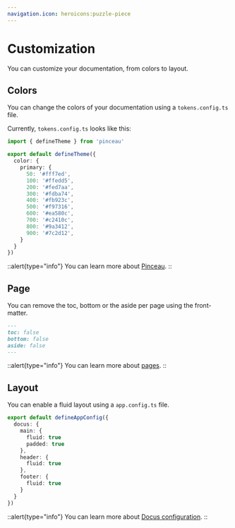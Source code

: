 ```yaml
---
navigation.icon: heroicons:puzzle-piece
---
```


# Customization

You can customize your documentation, from colors to layout.

## Colors

You can change the colors of your documentation using a `tokens.config.ts` file.

Currently, `tokens.config.ts` looks like this:

```ts [tokens.config.ts]
import { defineTheme } from 'pinceau'

export default defineTheme({
  color: {
    primary: {
      50: '#fff7ed',
      100: '#ffedd5',
      200: '#fed7aa',
      300: '#fdba74',
      400: '#fb923c',
      500: '#f97316',
      600: '#ea580c',
      700: '#c2410c',
      800: '#9a3412',
      900: '#7c2d12',
    }
  }
})
```

::alert{type="info"}
You can learn more about [Pinceau](https://pinceau.dev/).
::

## Page

You can remove the toc, bottom or the aside per page using the front-matter.

```md [content\1.guide\5.customization.md]
---
toc: false
bottom: false
aside: false
---
```

::alert{type="info"}
You can learn more about [pages](https://docus.dev/api/layouts).
::

## Layout

You can enable a fluid layout using a `app.config.ts` file.

```ts [app.config.ts]
export default defineAppConfig({
  docus: {
    main: {
      fluid: true
      padded: true
    },
    header: {
      fluid: true
    },
    footer: {
      fluid: true
    }
  }
})
```

::alert{type="info"}
You can learn more about [Docus configuration](https://docus.dev/introduction/configuration).
::
